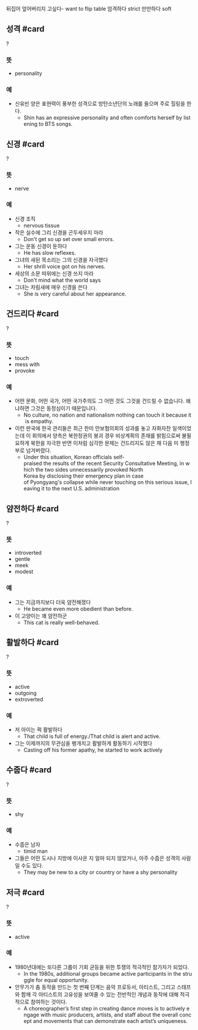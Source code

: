뒤집어 엎어버리지 고싶다- want to flip table
엄격하다 strict
만만하다 soft

## 성격 #card
?
### 뜻
- personality
### 예
- 신유빈 양은 표현력이 풍부한 성격으로 방탄소년단의 노래를 들으며 주로 힐링을 한다.
	- Shin has an expressive personality and often comforts herself by listening to BTS songs.
<!--SR:!2025-04-07,9,250-->

## 신경 #card
?
### 뜻
- nerve
### 예
- 신경 조직
	- nervous tissue
- 작은 실수에 그리 신경을 곤두세우지 마라
	- Don't get so up set over small errors.
- 그는 운동 신경이 둔하다
	- He has slow reflexes.
- 그녀의 새된 목소리는 그의 신경을 자극했다
	- Her shrill voice got on his nerves.
- 세상의 소문 따위에는 신경 쓰지 마라
	- Don't mind what the world says
- 그녀는 차림새에 매우 신경을 쓴다
	- She is very careful about her appearance.
<!--SR:!2025-04-06,8,250-->

## 건드리다 #card
?
### 뜻
- touch
- mess with
- provoke
### 예
- 어떤 문화, 어떤 국가, 어떤 국가주의도 그 어떤 것도 그것을 건드릴 수 없습니다. 왜냐하면 그것은 동정심이기 때문입니다.
	- No culture, no nation and nationalism nothing can touch it because it is empathy.
- 이런 판국에 한국 관리들은 최근 한미 안보협의회의 성과를 놓고 자화자찬 일색이었는데 이 회의에서 양측은 북한정권의 붕괴 경우 비상계획의 존재를 밝힘으로써 불필요하게 북한을 자극한 반면 이처럼 심각한 문제는 건드리지도 않은 채 다음 미 행정부로 넘겨버렸다.
	- Under this situation, Korean officials self-praised the results of the recent Security Consultative Meeting, in which the two sides unnecessarily provoked North Korea by disclosing their emergency plan in case of Pyongyang's collapse while never touching on this serious issue, leaving it to the next U.S. administration
<!--SR:!2025-03-31,2,230-->

## 얌전하다 #card
?
### 뜻
- introverted
- gentle
- meek
- modest
### 예
- 그는 지금까지보다 더욱 얌전해졌다
	- He became even more obedient than before.
- 이 고양이는 꽤 얌전하군
	- This cat is really well-behaved.
<!--SR:!2025-03-31,8,250-->

## 활발하다 #card
?
### 뜻
- active
- outgoing
- extroverted
### 예
- 저 아이는 퍽 활발하다
	- That child is full of energy./That child is alert and active.
- 그는 이제까지의 무관심을 팽개치고 활발하게 활동하기 시작했다
	- Casting off his former apathy, he started to work actively
<!--SR:!2025-03-31,2,230-->

## 수줍다 #card
?
### 뜻
- shy
### 예
- 수줍은 남자
	- timid man
- 그들은 어떤 도시나 지방에 이사온 지 얼마 되지 않았거나, 아주 수줍은 성격의 사람일 수도 있다.
	- They may be new to a city or country or have a shy personality
<!--SR:!2025-03-29,2,230-->

## 저극 #card
?
### 뜻
- active
### 예
- 1980년대에는 또다른 그룹이 기회 균등을 위한 투쟁의 적극적인 참가자가 되었다.
	- In the 1980s, additional groups became active participants in the struggle for equal opportunity.
- 안무가가 춤 동작을 만드는 첫 번째 단계는 음악 프로듀서, 아티스트, 그리고 스태프와 함께 각 아티스트의 고유성을 보여줄 수 있는 전반적인 개념과 동작에 대해 적극적으로 참여하는 것이다.
	- A choreographer’s first step in creating dance moves is to actively engage with music producers, artists, and staff about the overall concept and movements that can demonstrate each artist’s uniqueness.
<!--SR:!2025-03-29,2,210-->
